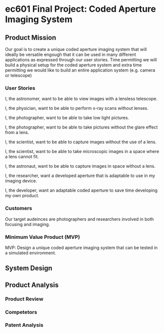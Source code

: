 # ec601 Final Project: Coded Aperture Imaging System

 
## Product Mission
Our goal is to create a unique coded aperture imaging system that will ideally be versatile engough that it can be used in many different applications as expressed through our user stories. Time permitting we will build a physical setup for the coded aperture system and extra time permitting we would like to build an entire application system (e.g. camera or telescope) 
  ### User Stories

  I, the astronomer, want to be able to view images with a lensless telescope.

  I, the physician, want to be able to perform x-ray scans without lenses.

  I, the photographer, want to be able to take low light pictures.

  I, the photographer, want to be able to take pictures without the glare effect from a lens.

  I, the scientist, want to be able to capture images without the use of a lens.

  I, the scientist, want to be able to take microscopic images in a space where a lens cannot fit.

  I, the astronaut, want to be able to capture images in space without a lens.

  I, the researcher, want a developed aperture that is adaptable to use in my imaging device.

  I, the developer, want an adaptable coded aperture to save time developing my own product.

  ### Customers

  Our target audeinces are photographers and researchers involved in both focusing and imaging.

  ### Minimum Value Product (MVP)

  MVP: Design a unique coded aperture imaging system that can be tested in a simulated environment.


## System Design

## Product Analysis

  ### Product Review

  ### Competetors

  ### Patent Analysis

